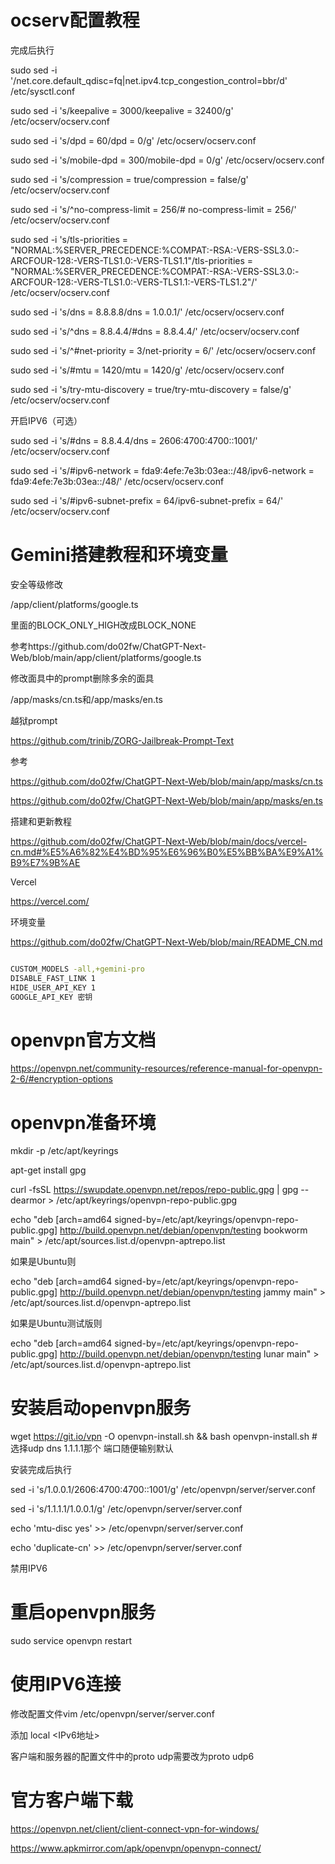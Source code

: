 # ocserv配置教程

完成后执行

sudo sed -i '/net.core.default_qdisc=fq\|net.ipv4.tcp_congestion_control=bbr/d' /etc/sysctl.conf

sudo sed -i 's/keepalive = 3000/keepalive = 32400/g' /etc/ocserv/ocserv.conf

sudo sed -i 's/dpd = 60/dpd = 0/g' /etc/ocserv/ocserv.conf

sudo sed -i 's/mobile-dpd = 300/mobile-dpd = 0/g' /etc/ocserv/ocserv.conf

sudo sed -i 's/compression = true/compression = false/g' /etc/ocserv/ocserv.conf

sudo sed -i 's/^no-compress-limit = 256/# no-compress-limit = 256/' /etc/ocserv/ocserv.conf

sudo sed -i 's/tls-priorities = "NORMAL:%SERVER_PRECEDENCE:%COMPAT:-RSA:-VERS-SSL3.0:-ARCFOUR-128:-VERS-TLS1.0:-VERS-TLS1.1"/tls-priorities = "NORMAL:%SERVER_PRECEDENCE:%COMPAT:-RSA:-VERS-SSL3.0:-ARCFOUR-128:-VERS-TLS1.0:-VERS-TLS1.1:-VERS-TLS1.2"/' /etc/ocserv/ocserv.conf

sudo sed -i 's/dns = 8.8.8.8/dns = 1.0.0.1/' /etc/ocserv/ocserv.conf

sudo sed -i 's/^dns = 8.8.4.4/#dns = 8.8.4.4/' /etc/ocserv/ocserv.conf

sudo sed -i 's/^#net-priority = 3/net-priority = 6/' /etc/ocserv/ocserv.conf

sudo sed -i 's/#mtu = 1420/mtu = 1420/g' /etc/ocserv/ocserv.conf

sudo sed -i 's/try-mtu-discovery = true/try-mtu-discovery = false/g' /etc/ocserv/ocserv.conf

开启IPV6（可选）

sudo sed -i 's/#dns = 8.8.4.4/dns = 2606:4700:4700::1001/' /etc/ocserv/ocserv.conf

sudo sed -i 's/#ipv6-network = fda9:4efe:7e3b:03ea::\/48/ipv6-network = fda9:4efe:7e3b:03ea::\/48/' /etc/ocserv/ocserv.conf

sudo sed -i 's/#ipv6-subnet-prefix = 64/ipv6-subnet-prefix = 64/' /etc/ocserv/ocserv.conf


# Gemini搭建教程和环境变量

安全等级修改

/app/client/platforms/google.ts

里面的BLOCK_ONLY_HIGH改成BLOCK_NONE

参考https://github.com/do02fw/ChatGPT-Next-Web/blob/main/app/client/platforms/google.ts


修改面具中的prompt删除多余的面具

/app/masks/cn.ts和/app/masks/en.ts

越狱prompt

https://github.com/trinib/ZORG-Jailbreak-Prompt-Text

参考

https://github.com/do02fw/ChatGPT-Next-Web/blob/main/app/masks/cn.ts

https://github.com/do02fw/ChatGPT-Next-Web/blob/main/app/masks/en.ts


搭建和更新教程

https://github.com/do02fw/ChatGPT-Next-Web/blob/main/docs/vercel-cn.md#%E5%A6%82%E4%BD%95%E6%96%B0%E5%BB%BA%E9%A1%B9%E7%9B%AE

Vercel

https://vercel.com/

环境变量 

https://github.com/do02fw/ChatGPT-Next-Web/blob/main/README_CN.md

```bash

CUSTOM_MODELS -all,+gemini-pro
DISABLE_FAST_LINK 1
HIDE_USER_API_KEY 1
GOOGLE_API_KEY 密钥

```

# openvpn官方文档

https://openvpn.net/community-resources/reference-manual-for-openvpn-2-6/#encryption-options

# openvpn准备环境

mkdir -p /etc/apt/keyrings

apt-get install gpg

curl -fsSL https://swupdate.openvpn.net/repos/repo-public.gpg | gpg --dearmor > /etc/apt/keyrings/openvpn-repo-public.gpg

echo "deb [arch=amd64 signed-by=/etc/apt/keyrings/openvpn-repo-public.gpg] http://build.openvpn.net/debian/openvpn/testing bookworm main" > /etc/apt/sources.list.d/openvpn-aptrepo.list

如果是Ubuntu则

echo "deb [arch=amd64 signed-by=/etc/apt/keyrings/openvpn-repo-public.gpg] http://build.openvpn.net/debian/openvpn/testing jammy main" > /etc/apt/sources.list.d/openvpn-aptrepo.list

如果是Ubuntu测试版则

echo "deb [arch=amd64 signed-by=/etc/apt/keyrings/openvpn-repo-public.gpg] http://build.openvpn.net/debian/openvpn/testing lunar main" > /etc/apt/sources.list.d/openvpn-aptrepo.list


# 安装启动openvpn服务

wget https://git.io/vpn -O openvpn-install.sh && bash openvpn-install.sh
             \# 选择udp dns 1.1.1.1那个 端口随便输别默认

安装完成后执行

sed -i 's/1.0.0.1/2606:4700:4700::1001/g' /etc/openvpn/server/server.conf

sed -i 's/1.1.1.1/1.0.0.1/g' /etc/openvpn/server/server.conf

echo 'mtu-disc yes' >> /etc/openvpn/server/server.conf

echo 'duplicate-cn' >> /etc/openvpn/server/server.conf

禁用IPV6



# 重启openvpn服务

sudo service openvpn restart


# 使用IPV6连接

修改配置文件vim /etc/openvpn/server/server.conf

添加
local <IPv6地址>

客户端和服务器的配置文件中的proto udp需要改为proto udp6

# 官方客户端下载

https://openvpn.net/client/client-connect-vpn-for-windows/

https://www.apkmirror.com/apk/openvpn/openvpn-connect/
